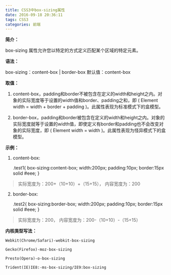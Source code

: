 ```yaml
---
title: CSS3中box-sizing属性
date: 2016-09-18 20:36:11
tags: CSS3
categories: 前端
---
```


**简介：**

box-sizing 属性允许您以特定的方式定义匹配某个区域的特定元素。

**语法：**

box-sizing：content-box | border-box 默认值：content-box

**取值：**

1. content-box，padding和border不被包含在定义的width和height之内。对象的实际宽度等于设置的width值和border、padding之和，即 ( Element width = width + border + padding )。此属性表现为标准模式下的盒模型。

2. border-box，padding和border被包含在定义的width和height之内。对象的实际宽度就等于设置的width值，即使定义有border和padding也不会改变对象的实际宽度，即 ( Element width = width )。此属性表现为怪异模式下的盒模型。

**示例：**

1. content-box:

	.test1{ box-sizing:content-box; width:200px; padding:10px; border:15px solid #eee; }


> 实际宽度为：200+（10+10）+（15+15）， 内容宽度为：200 

2. border-box:

	.test2{ box-sizing:border-box; width:200px; padding:10px; border:15px solid #eee; }


> 实际宽度为：200， 内容宽度为：200-（10+10）-（15+15）


**内核类型写法：**

	Webkit(Chrome/Safari)-webkit-box-sizing
	
	Gecko(Firefox)-moz-box-sizing
	
	Presto(Opera)-o-box-sizing
	
	Trident(IE)IE8:-ms-box-sizing/IE9:box-sizing